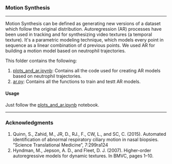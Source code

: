 ### Motion Synthesis

---
Motion Synthesis can be defined as generating new versions of a dataset which follow the original distribution. Autoregression (AR) processes have been used in tracking and for synthesizing video textures (a temporal texture). It's a parametric modeling technique, which models every point in sequence as a linear combination of d previous points. We used AR for building a motion model based on neutrophil trajectories.

This folder contains the following:
1. [plots_and_ar.ipynb](https://github.com/quinngroup/Neutrophils/blob/master/ar/plots_and_ar.ipynb): Contains all the code used for creating AR models based on neutrophil trajectories.
2. [ar.py](https://github.com/quinngroup/Neutrophils/blob/master/ar/ar.py): Contains all the functions to train and testt AR models.

#### Usage

Just follow the [plots_and_ar.ipynb](https://github.com/quinngroup/Neutrophils/blob/master/ar/plots_and_ar.ipynb) notebook. 

---

### Acknowledgments
1. Quinn, S., Zahid, M., JR, D., RJ., F., CW, L., and SC, C. (2015).
Automated identification of abnormal respiratory ciliary motion in nasal biopsies. ”Science
Translational Medicine”, 7:299ra124
2. Hyndman, M., Jepson, A. D., and Fleet, D. J. (2007). Higher-order
autoregressive models for dynamic textures. In BMVC, pages 1–10.



